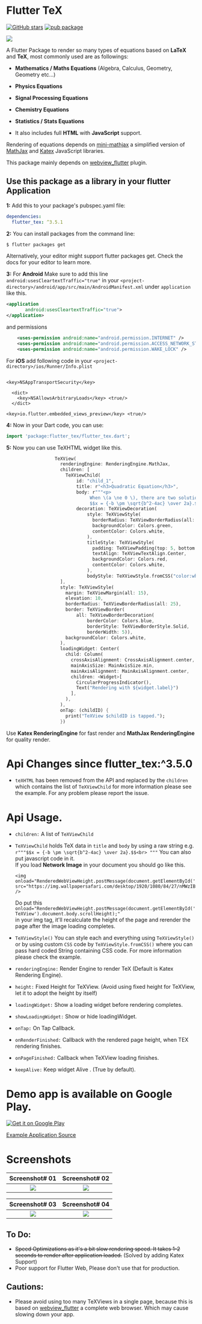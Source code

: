 # Flutter TeX

[![GitHub stars](https://img.shields.io/github/stars/shah-xad/flutter_tex?style=social)](https://github.com/shah-xad/flutter_tex/stargazers) [![pub package](https://img.shields.io/pub/v/flutter_tex.svg)](https://pub.dev/packages/flutter_tex)

<img src="https://raw.githubusercontent.com/shah-xad/flutter_tex/master/example/assets/flutter_tex_banner.png"/>

A Flutter Package to render so many types of equations based on **LaTeX** and **TeX**, most commonly used are as followings:

- **Mathematics / Maths Equations** (Algebra, Calculus, Geometry, Geometry etc...)

- **Physics Equations**

- **Signal Processing Equations**

- **Chemistry Equations**

- **Statistics / Stats Equations**

- It also includes full **HTML** with **JavaScript** support.

Rendering of equations depends on [mini-mathjax](https://github.com/electricbookworks/mini-mathjax) a simplified version of [MathJax](https://github.com/mathjax/MathJax/) and [Katex](https://github.com/KaTeX/KaTeX) JavaScript libraries.

This package mainly depends on [webview_flutter](https://pub.dartlang.org/packages/webview_flutter) plugin.



## Use this package as a library in your flutter Application

**1:** Add this to your package's pubspec.yaml file:

```yaml
dependencies:
  flutter_tex: ^3.5.1
```


**2:** You can install packages from the command line:

```bash
$ flutter packages get
```

Alternatively, your editor might support flutter packages get. Check the docs for your editor to learn more.


**3:** For **Android** Make sure to add this line `android:usesCleartextTraffic="true"` in your `<project-directory>/android/app/src/main/AndroidManifest.xml` under `application` like this.
```xml
<application
       android:usesCleartextTraffic="true">
</application>
```

and permissions

```xml
    <uses-permission android:name="android.permission.INTERNET" />
    <uses-permission android:name="android.permission.ACCESS_NETWORK_STATE" />
    <uses-permission android:name="android.permission.WAKE_LOCK" />
```

For **iOS** add following code in your `<project-directory>/ios/Runner/Info.plist`
```plist

<key>NSAppTransportSecurity</key>
  
  <dict>
    <key>NSAllowsArbitraryLoads</key> <true/>
  </dict>

<key>io.flutter.embedded_views_preview</key> <true/> 
```

**4:** Now in your Dart code, you can use:

```dart
import 'package:flutter_tex/flutter_tex.dart'; 
```

**5:** Now you can use TeXHTML widget like this.
```dart
                  TeXView(
                    renderingEngine: RenderingEngine.MathJax,
                    children: [
                      TeXViewChild(
                          id: "child_1",
                          title: r"<h3>Quadratic Equation</h3>",
                          body: r"""<p>
                               When \(a \ne 0 \), there are two solutions to \(ax^2 + bx + c = 0\) and they are
                               $$x = {-b \pm \sqrt{b^2-4ac} \over 2a}.$$</p>""",
                          decoration: TeXViewDecoration(
                              style: TeXViewStyle(
                                borderRadius: TeXViewBorderRadius(all: 20),
                                backgroundColor: Colors.green,
                                contentColor: Colors.white,
                              ),
                              titleStyle: TeXViewStyle(
                                padding: TeXViewPadding(top: 5, bottom: 5),
                                textAlign: TeXViewTextAlign.Center,
                                backgroundColor: Colors.red,
                                contentColor: Colors.white,
                              ),
                              bodyStyle: TeXViewStyle.fromCSS("color:white;background-color:light-green")))
                    ],
                    style: TeXViewStyle(
                      margin: TeXViewMargin(all: 15),
                      elevation: 10,
                      borderRadius: TeXViewBorderRadius(all: 25),
                      border: TeXViewBorder(
                          all: TeXViewBorderDecoration(
                              borderColor: Colors.blue,
                              borderStyle: TeXViewBorderStyle.Solid,
                              borderWidth: 5)),
                      backgroundColor: Colors.white,
                    ),
                    loadingWidget: Center(
                      child: Column(
                        crossAxisAlignment: CrossAxisAlignment.center,
                        mainAxisSize: MainAxisSize.min,
                        mainAxisAlignment: MainAxisAlignment.center,
                        children: <Widget>[
                          CircularProgressIndicator(),
                          Text("Rendering with ${widget.label}")
                        ],
                      ),
                    ),
                    onTap: (childID) {
                      print("TeXView $childID is tapped.");
                    })
```

Use **Katex RenderingEngine** for fast render and  **MathJax RenderingEngine** for quality render.


# Api Changes since flutter_tex:^3.5.0
- `teXHTML` has been removed from the API and replaced by the `children` which contains the list of `TeXViewChild` for more information please see the example. For any problem please report the issue.

# Api Usage.
- `children:` A list of `TeXViewChild`

- `TeXViewChild` holds TeX data  in `title` and `body` by using a raw string e.g.
`r"""$$x = {-b \pm \sqrt{b^2-4ac} \over 2a}.$$<br> """` You can also put javascript code in it.<br>
    If you load **Network Image** in your document you should go like this.
    ``` 
    <img onload="RenderedWebViewHeight.postMessage(document.getElementById('teXHTML').clientHeight);"
    src="https://img.wallpapersafari.com/desktop/1920/1080/84/27/nMWzIB.jpg" />
    ```
  Do put this<br>
  ```onload="RenderedWebViewHeight.postMessage(document.getElementById('TeXView').document.body.scrollHeight);"```<br>
   in your img tag, it'll recalculate the height of the page and rerender the page after the image loading completes.

- `TeXViewStyle()` You can style each and everything using `TeXViewStyle()` or by using custom `CSS` code by `TeXViewStyle.fromCSS()` where you can pass hard coded String containing CSS code. For more information please check the example.
    
- `renderingEngine:` Render Engine to render TeX (Default is Katex Rendering Engine).
  
- `height:` Fixed Height for TeXView. (Avoid using fixed height for TeXView, let it to adopt the height by itself)
  
- `loadingWidget:` Show a loading widget before rendering completes.

- `showLoadingWidget:` Show or hide loadingWidget.
  
- `onTap:` On Tap Callback.

- `onRenderFinished:` Callback with the rendered page height, when TEX rendering finishes.
  
- `onPageFinished:` Callback when TeXView loading finishes.
  
- `keepAlive:` Keep widget Alive . (True by default).


# Demo app is available on Google Play.
<a href='https://play.google.com/store/apps/details?id=com.shahxad.flutter_tex_example&pcampaignid=pcampaignidMKT-Other-global-all-co-prtnr-py-PartBadge-Mar2515-1'><img alt='Get it on Google Play' src='https://play.google.com/intl/en_us/badges/static/images/badges/en_badge_web_generic.png'/></a>

[Example Application Source](https://github.com/shah-xad/flutter_tex/tree/master/example)

# Screenshots

Screenshot# 01             |  Screenshot# 02
:-------------------------:|:-------------------------:
<img src="https://raw.githubusercontent.com/shah-xad/flutter_tex/master/screenshots/screenshot_1.png"/> | <img src="https://raw.githubusercontent.com/shah-xad/flutter_tex/master/screenshots/screenshot_2.png"/>

Screenshot# 03             |  Screenshot# 04
:-------------------------:|:-------------------------:
<img src="https://raw.githubusercontent.com/shah-xad/flutter_tex/master/screenshots/screenshot_3.png"/> | <img src="https://raw.githubusercontent.com/shah-xad/flutter_tex/master/screenshots/screenshot_4.png"/>

## To Do:
- ~~Speed Optimizations as it's a bit slow rendering speed. It takes 1-2 seconds to render after application loaded.~~ (Solved by adding Katex Support)
- Poor support for Flutter Web, Please don't use that for production.

## Cautions:
- Please avoid using too many TeXViews in a single page, because this is based on [webview_flutter](https://pub.dartlang.org/packages/webview_flutter) a complete web browser. Which may cause slowing down your app.
